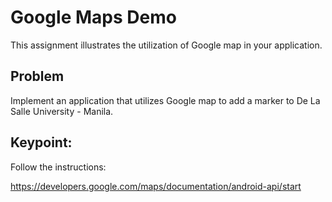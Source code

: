 # Google Maps Demo

This assignment illustrates the utilization of Google map in your application. 

## Problem

Implement an application that utilizes Google map to add a marker to De La Salle University - Manila.


## Keypoint:

Follow the instructions:

https://developers.google.com/maps/documentation/android-api/start 
